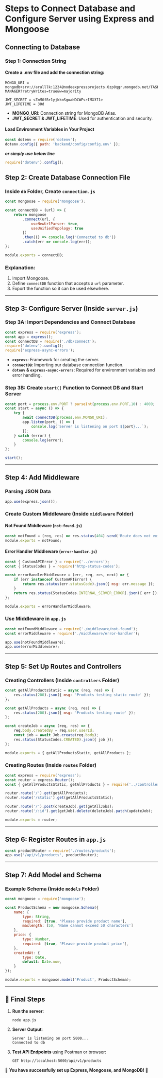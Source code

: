 # Steps to Connect Database and Configure Server using Express and Mongoose

## Connecting to Database

### Step 1: Connection String
#### **Create a .env file** and add the connection string:
```env
MONGO_URI = mongodb+srv://arulllk:1234@nodeexpressprojects.0zp0qgr.mongodb.net/TASK-MANAGER?retryWrites=true&w=majority

JWT_SECRET = sZmM0fBr1yjkkoSguaNDCWFsrIMX371e
JWT_LIFETIME = 30d
```


- **MONGO_URI**: Connection string for MongoDB Atlas.
- **JWT_SECRET & JWT_LIFETIME**: Used for authentication and security.

#### **Load Environment Variables in Your Project**
```javascript
const dotenv = require('dotenv');
dotenv.config({ path: 'backend/config/config.env' });
```


***or simply use below line***

```javascript
require('dotenv').config();
```

## Step 2: Create Database Connection File
### **Inside `db` Folder, Create `connection.js`**
```javascript
const mongoose = require('mongoose');

const connectDB = (url) => {
    return mongoose
        .connect(url, {
            useNewUrlParser: true,
            useUnifiedTopology: true    
        })    
        .then(() => console.log('Connected to db'))
        .catch(err => console.log(err));
};

module.exports = connectDB;
```
### **Explanation:**
1. Import Mongoose.
2. Define `connectDB` function that accepts a `url` parameter.
3. Export the function so it can be used elsewhere.

---

## Step 3: Configure Server (Inside `server.js`)
### **Step 3A: Import Dependencies and Connect Database**
```javascript
const express = require('express');
const app = express();
const connectDB = require('./db/connect');
require('dotenv').config();
require('express-async-errors');
```
- **`express`**: Framework for creating the server.
- **`connectDB`**: Importing our database connection function.
- **`dotenv` & `express-async-errors`**: Required for environment variables and error handling.

### **Step 3B: Create `start()` Function to Connect DB and Start Server**
```javascript
const port = process.env.PORT ? parseInt(process.env.PORT,10) : 4000;
const start = async () => {
    try {
        await connectDB(process.env.MONGO_URI);
        app.listen(port, () => {
            console.log(`Server is listening on port ${port}...`);
        });
    } catch (error) {
        console.log(error);
    }
};

start();
```
---

## Step 4: Add Middleware
### **Parsing JSON Data**
```javascript
app.use(express.json());
```
### **Create Custom Middleware (Inside `middleware` Folder)**
#### **Not Found Middleware (`not-found.js`)**
```javascript
const notFound = (req, res) => res.status(404).send('Route does not exist');
module.exports = notFound;
```
#### **Error Handler Middleware (`error-handler.js`)**
```javascript
const { CustomAPIError } = require('../errors');
const { StatusCodes } = require('http-status-codes');

const errorHandlerMiddleware = (err, req, res, next) => {
    if (err instanceof CustomAPIError) {
        return res.status(err.statusCode).json({ msg: err.message });
    }
    return res.status(StatusCodes.INTERNAL_SERVER_ERROR).json({ err });
};

module.exports = errorHandlerMiddleware;
```
### **Use Middleware in `app.js`**
```javascript
const notFoundMiddleware = require('./middleware/not-found');
const errorMiddleware = require('./middleware/error-handler');

app.use(notFoundMiddleware);
app.use(errorMiddleware);
```
---

## Step 5: Set Up Routes and Controllers
### **Creating Controllers (Inside `controllers` Folder)**
```javascript
const getAllProductsStatic = async (req, res) => {
    res.status(200).json({ msg: 'Products testing static route' });
};

const getAllProducts = async (req, res) => {
    res.status(200).json({ msg: 'Products testing route' });
};

const createJob = async (req, res) => {
    req.body.createdBy = req.user.userId;
    const job = await Job.create(req.body);
    res.status(StatusCodes.CREATED).json({ job });
};

module.exports = { getAllProductsStatic, getAllProducts };
```
### **Creating Routes (Inside `routes` Folder)**
```javascript
const express = require('express');
const router = express.Router();
const { getAllProductsStatic, getAllProducts } = require('../controllers/products');

router.route('/').get(getAllProducts);
router.route('/static').get(getAllProductsStatic);

router.route('/').post(createJob).get(getAllJobs);
router.route('/:id').get(getJob).delete(deleteJob).patch(updateJob);

module.exports = router;
```
---

## Step 6: Register Routes in `app.js`
```javascript
const productRouter = require('./routes/products');
app.use('/api/v1/products', productRouter);
```
---

## Step 7: Add Model and Schema
### **Example Schema (Inside `models` Folder)**
```javascript
const mongoose = require('mongoose');

const ProductSchema = new mongoose.Schema({
    name: {
        type: String,
        required: [true, 'Please provide product name'],
        maxlength: [50, 'Name cannot exceed 50 characters']
    },
    price: {
        type: Number,
        required: [true, 'Please provide product price'],
    },
    createdAt: {
        type: Date,
        default: Date.now,
    }
});

module.exports = mongoose.model('Product', ProductSchema);
```
---

## 🎉 Final Steps
1. **Run the server**:
   ```sh
   node app.js
   ```
2. **Server Output**:
   ```sh
   Server is listening on port 5000...
   Connected to db
   ```
3. **Test API Endpoints** using Postman or browser:
   ```sh
   GET http://localhost:5000/api/v1/products
   ```

🎉 **You have successfully set up Express, Mongoose, and MongoDB!** 🚀

